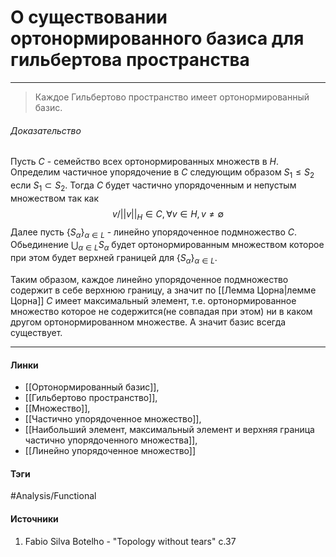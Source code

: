 # О существовании ортонормированного базиса для гильбертова пространства
***
>Каждое Гильбертово пространство имеет ортонормированный базис.
###### Доказательство
Пусть $C$ - семейство всех ортонормированных множеств в $H$. Определим частичное упорядочение в $C$ следующим образом $S_{1}\le S_{2}$ если $S_{1}\subset S_{2}$. Тогда $C$ будет частично упорядоченным и непустым множеством так как
$$
v/||v||_{H}\in C,\forall v\in H,v\ne\emptyset
$$
Далее пусть $\{S_{\alpha}\}_{\alpha\in L}$ - линейно упорядоченное подмножество $C$. Обьединение $\bigcup_{\alpha\in L}S_{\alpha}$ будет ортонормированным множеством которое при этом будет верхней границей для $\{S_{\alpha}\}_{\alpha\in L}$.

Таким образом, каждое линейно упорядоченное подмножество содержит в себе верхнюю границу, а значит по [[Лемма Цорна|лемме Цорна]] $C$ имеет максимальный элемент, т.е. ортонормированное множество которое не содержится(не совпадая при этом) ни в каком другом ортонормированном множестве. А значит базис всегда существует.
***
#### Линки
- [[Ортонормированный базис]],
- [[Гильбертово пространство]],
- [[Множество]],
- [[Частично упорядоченное множество]],
- [[Наибольший элемент, максимальный элемент и верхняя граница частично упорядоченного множества]],
- [[Линейно упорядоченное множество]]
#### Тэги
 #Analysis/Functional 
#### Источники
1. Fabio Silva Botelho - "Topology without tears" c.37